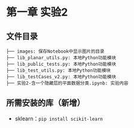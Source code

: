 # 第一章 实验2
## 文件目录
```
├── images: 保存Notebook中显示图片的目录
├── lib_planar_utils.py: 本地Python功能模块
├── lib_public_tests.py: 本地Python功能模块
├── lib_test_utils.py: 本地Python功能模块
├── lib_testCases_v2.py: 本地Python功能模块
├── 实验2-含一个隐藏层的平面数据分类.ipynb: 实验内容
```

## 所需安装的库（新增）
- sklearn：`pip install scikit-learn`